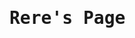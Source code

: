 <link href="https://fonts.googleapis.com/css?family=Lobster" rel="stylesheet" type="text/css">
<html>
<body background="https://s-media-cache-ak0.pinimg.com/564x/12/4e/3c/124e3c48e44a1f215254ea311c0eda36.jpg">
<style>
  h1 {
    font-family: Lobster, Monospace;
  }
  .red-text {
    color: #C1403D;
  }
  .img-border{
    
  }
</style>

<div bgcolor="#B5C1B4">
  <h1 class="red-text">Rere's Page</h1>
</div>
